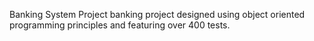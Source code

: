 Banking System Project
banking project designed using object oriented programming principles and featuring over 400 tests.
